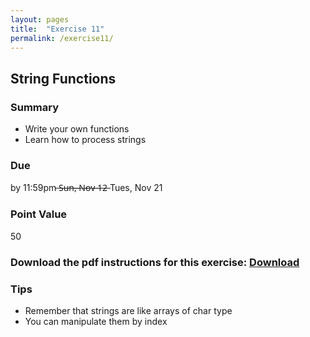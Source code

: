 ```yaml
---
layout: pages
title:  "Exercise 11"
permalink: /exercise11/
---
```


## String Functions 

### Summary

- Write your own functions
- Learn how to process strings

### Due
by 11:59pm ̶S̶u̶n̶,̶ ̶N̶o̶v̶ ̶1̶2̶ Tues, Nov 21

### Point Value
50

### Download the pdf instructions for this exercise: [Download](https://rawgit.com/jeungsook/cs135/master/exercises/pdf/CS%20135%20Fall%202017%20Exercise%20%2311.pdf)

### Tips
- Remember that strings are like arrays of char type
- You can manipulate them by index
